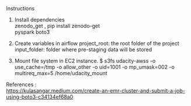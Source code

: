 Instructions  
  
  
1. Install dependencies  
	zenodo_get , pip install zenodo-get  
	pyspark
	boto3
  
2. Create variables in airflow
	project_root: the root folder of the project
	input_folder: folder where pre-staging data will be stored

3. Mount file system in EC2 instance. 
	$ s3fs udacity-awss -o use_cache=/tmp -o allow_other -o uid=1001 -o mp_umask=002 -o multireq_max=5 /home/udacity_mount




References :  
https://kulasangar.medium.com/create-an-emr-cluster-and-submit-a-job-using-boto3-c34134ef68a0  	